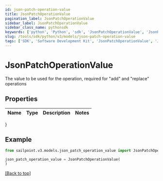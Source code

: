 ```yaml
---
id: json-patch-operation-value
title: JsonPatchOperationValue
pagination_label: JsonPatchOperationValue
sidebar_label: JsonPatchOperationValue
sidebar_class_name: pythonsdk
keywords: ['python', 'Python', 'sdk', 'JsonPatchOperationValue', 'JsonPatchOperationValue'] 
slug: /tools/sdk/python/v3/models/json-patch-operation-value
tags: ['SDK', 'Software Development Kit', 'JsonPatchOperationValue', 'JsonPatchOperationValue']
---
```


# JsonPatchOperationValue

The value to be used for the operation, required for \"add\" and \"replace\" operations

## Properties

Name | Type | Description | Notes
------------ | ------------- | ------------- | -------------
}

## Example

```python
from sailpoint.v3.models.json_patch_operation_value import JsonPatchOperationValue

json_patch_operation_value = JsonPatchOperationValue(
)

```
[[Back to top]](#) 


